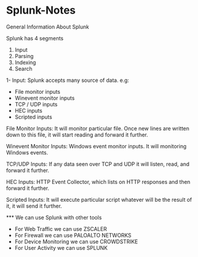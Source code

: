 # Splunk-Notes


General Information About Splunk

Splunk has 4 segments

1) Input
2) Parsing
3) Indexing
4) Search

1- Input: Splunk accepts many source of data. e.g:
 - File monitor inputs
 - Winevent monitor inputs
 - TCP / UDP inputs
 - HEC inputs
 - Scripted inputs

File Monitor Inputs: It will monitor particular file. Once new lines are written down to this file, it will start reading and forward it further.

Winevent Monitor Inputs: Windows event monitor inputs. It will monitoring Windows events.

TCP/UDP Inputs: If any data seen over TCP and UDP it will listen, read, and forward it further.

HEC Inputs: HTTP Event Collector, which lists on HTTP responses and then forward it further.

Scripted Inputs: It will execute particular script whatever will be the result of it, it will send it further.


*** We can use Splunk with other tools
- For Web Traffic we can use ZSCALER
- For Firewall we can use PALOALTO NETWORKS
- For Device Monitoring we can use CROWDSTRIKE
- For User Activity we can use SPLUNK
